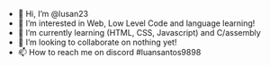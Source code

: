 - 👋 Hi, I’m @lusan23
- 👀 I’m interested in Web, Low Level Code and language learning!
- 🌱 I’m currently learning (HTML, CSS, Javascript) and C/assembly
- 💞️ I’m looking to collaborate on nothing yet!
- 📫 How to reach me on discord #luansantos9898

<!---
lusan23/lusan23 is a ✨ special ✨ repository because its `README.md` (this file) appears on your GitHub profile.
You can click the Preview link to take a look at your changes.
--->
